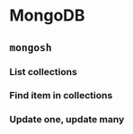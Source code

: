 # MongoDB

## `mongosh`

### List collections

### Find item in collections

### Update one, update many
